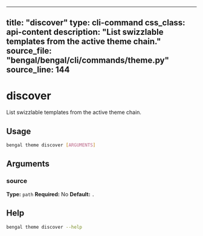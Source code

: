 
---
title: "discover"
type: cli-command
css_class: api-content
description: "List swizzlable templates from the active theme chain."
source_file: "bengal/bengal/cli/commands/theme.py"
source_line: 144
---

# discover

List swizzlable templates from the active theme chain.


## Usage

```bash
bengal theme discover [ARGUMENTS]
```

## Arguments

### source

**Type:** `path`
**Required:** No
**Default:** `.`





## Help

```bash
bengal theme discover --help
```
